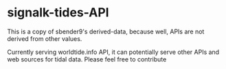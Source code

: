 # signalk-tides-API

This is a copy of sbender9's derived-data, because well, APIs are not derived from other values.

Currently serving worldtide.info API, it can potentially serve other APIs and web sources for tidal data. Please feel free to contribute
